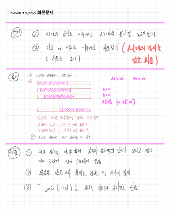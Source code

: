 



![40E99A2B-1705-4BDB-85D6-F443D65F8B3A.jpeg](README_assets/c7710904b94ab11583101d86117735858a38c27a.jpeg)
